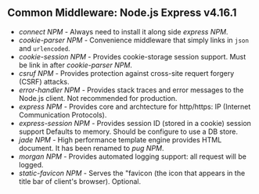 ## Common Middleware: Node.js Express v4.16.1 

- *connect NPM* - Always need to install it along side *express NPM*.
- *cookie-parser NPM* - Convenience middleware that simply links in `json` and `urlencoded`.
- *cookie-session NPM* - Provides cookie-storage session support. Must be link in after *cookie-parser NPM*.
- *csruf NPM* - Provides protection against cross-site requert forgery (CSRF) attacks.
- *error-handler NPM* - Provides stack traces and error messages to the Node.js client. Not recommended for production.
- *express NPM* - Provides core and archtecture for http/https: IP (Internet Communication Protocols).
- *express-session NPM* - Provides session ID (stored in a cookie) session support Defaults to memory. Should be configure to use a DB store.
- *jade NPM* - High performance template engine provides HTML document. It has been renamed to *pug NPM*. 
- *morgan NPM* - Provides automated logging support: all request will be logged.
- *static-favicon NPM* - Serves the "favicon (the icon that appears in the title bar of client's browser). Optional.
